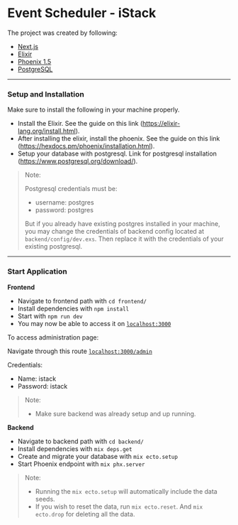 # Event Scheduler - iStack

The project was created by following:
- [Next.js](https://nextjs.org/learn/basics/create-nextjs-app?utm_source=next-site&utm_medium=homepage-cta&utm_campaign=next-website)
- [Elixir](https://elixir-lang.org/install.html)
- [Phoenix 1.5](https://hexdocs.pm/phoenix/installation.html)
- [PostgreSQL](https://www.postgresql.org/download/)

---

### Setup and Installation
Make sure to install the following in your machine properly.
- Install the Elixir. See the guide on this link (https://elixir-lang.org/install.html).
- After installing the elixir, install the phoenix. See the guide on this link (https://hexdocs.pm/phoenix/installation.html).
- Setup your database with postgresql. Link for postgresql installation (https://www.postgresql.org/download/).

> Note:
> 
> Postgresql credentials must be:
> - username: postgres
> - password: postgres
>
> But if you already have existing postgres installed in your machine, you may change the credentials of backend 
> config located at `backend/config/dev.exs`. Then replace it with the credentials of your existing postgresql.

---

### Start Application

**Frontend**
- Navigate to frontend path with `cd frontend/`
- Install dependencies with `npm install`
- Start with `npm run dev`
- You may now be able to access it on [`localhost:3000`](http://localhost:3000)

To access administration page:

Navigate through this route [`localhost:3000/admin`](http://localhost:3000/admin)

Credentials:
- Name: istack
- Password: istack

> Note:
> - Make sure backend was already setup and up running.

**Backend**
- Navigate to backend path with `cd backend/`
- Install dependencies with `mix deps.get`
- Create and migrate your database with `mix ecto.setup`
- Start Phoenix endpoint with `mix phx.server`

> Note:
> - Running the `mix ecto.setup` will automatically include the data seeds.
> - If you wish to reset the data, run `mix ecto.reset`. And `mix ecto.drop` for deleting all the data.


